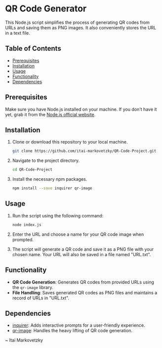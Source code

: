 # QR Code Generator

This Node.js script simplifies the process of generating QR codes from URLs and saving them as PNG images. It also conveniently stores the URL in a text file.

## Table of Contents

- [Prerequisites](#prerequisites)
- [Installation](#installation)
- [Usage](#usage)
- [Functionality](#functionality)
- [Dependencies](#dependencies)

## Prerequisites

Make sure you have Node.js installed on your machine. If you don't have it yet, grab it from the [Node.js official website](https://nodejs.org/).

## Installation

1. Clone or download this repository to your local machine.

    ```bash
    git clone https://github.com/itai-markovetzky/QR-Code-Project.git
    ```

2. Navigate to the project directory.

    ```bash
    cd QR-Code-Project
    ```

3. Install the necessary npm packages.

    ```bash
    npm install --save inquirer qr-image
    ```

## Usage

1. Run the script using the following command:

    ```bash
    node index.js
    ```

2. Enter the URL and choose a name for your QR code image when prompted.

3. The script will generate a QR code and save it as a PNG file with your chosen name. Your URL will also be saved in a file named "URL.txt".

## Functionality

- **QR Code Generation**: Generates QR codes from provided URLs using the `qr-image` library.
- **File Handling**: Saves generated QR codes as PNG files and maintains a record of URLs in "URL.txt".

## Dependencies

- [inquirer](https://www.npmjs.com/package/inquirer): Adds interactive prompts for a user-friendly experience.
- [qr-image](https://www.npmjs.com/package/qr-image): Handles the heavy lifting of QR code generation.

~ Itai Markovetzky
